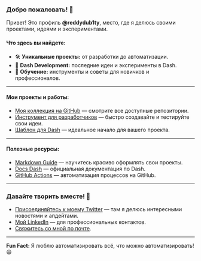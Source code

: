 ### Добро пожаловать! 👋  

Привет! Это профиль **@reddydub1ty**, место, где я делюсь своими проектами, идеями и экспериментами.  

#### Что здесь вы найдете:  
- 🛠️ **Уникальные проекты:** от разработки до автоматизации.  
- 🚀 **Dash Development:** последние идеи и эксперименты в Dash.  
- 🌱 **Обучение:** инструменты и советы для новичков и профессионалов.  

---

#### Мои проекты и работы:
- [Моя коллекция на GitHub](https://github.com/reddydub1ty?tab=repositories) — смотрите все доступные репозитории.  
- [Инструмент для разработчиков](https://replit.com/) — быстро создавайте и тестируйте свои идеи.  
- [Шаблон для Dash](https://github.com/plotly/dash-sample-apps) — идеальное начало для вашего проекта.  

---

#### Полезные ресурсы:
- [Markdown Guide](https://www.markdownguide.org/) — научитесь красиво оформлять свои проекты.  
- [Docs Dash](https://dash.plotly.com/introduction) — официальная документация по Dash.  
- [GitHub Actions](https://docs.github.com/en/actions) — автоматизация процессов на GitHub.  

---

### Давайте творить вместе! 🤝  
- [Присоединяйтесь к моему Twitter](https://twitter.com/) — там я делюсь интересными новостями и апдейтами.  
- [Мой LinkedIn](https://www.linkedin.com/) — для профессиональных контактов.  
- [Свяжитесь со мной по почте](mailto:reddydub1ty@example.com).  

---

**Fun Fact:** Я люблю автоматизировать всё, что можно автоматизировать! 😄  


